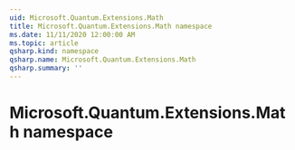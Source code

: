 ```yaml
---
uid: Microsoft.Quantum.Extensions.Math
title: Microsoft.Quantum.Extensions.Math namespace
ms.date: 11/11/2020 12:00:00 AM
ms.topic: article
qsharp.kind: namespace
qsharp.name: Microsoft.Quantum.Extensions.Math
qsharp.summary: ''
---
```


# Microsoft.Quantum.Extensions.Math namespace



